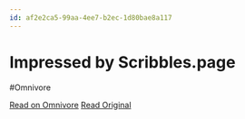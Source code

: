 ```yaml
---
id: af2e2ca5-99aa-4ee7-b2ec-1d80bae8a117
---
```


# Impressed by Scribbles.page
#Omnivore

[Read on Omnivore](https://omnivore.app/me/impressed-by-scribbles-page-19113cf1038)
[Read Original](https://www.chamline.net/impressed-by-scribbles/)


